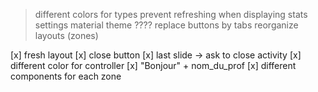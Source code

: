 > different colors for types
> prevent refreshing when displaying stats
> settings
> material theme ????
> replace buttons by tabs
> reorganize layouts (zones)

[x] fresh layout
[x] close button
[x] last slide -> ask to close activity
[x] different color for controller
[x] "Bonjour" + nom_du_prof
[x] different components for each zone

